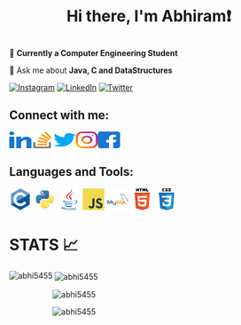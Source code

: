 <h1 align="center">Hi there, I'm Abhiram❗</h3>

<h2></h2>

🌱  **Currently a Computer Engineering Student**

💬 Ask me about **Java, C and DataStructures**

[![Instagram](https://img.shields.io/badge/Instagram-%23E4405F.svg?logo=Instagram&logoColor=white)](https://instagram.com/panthera_tigriz_) 
[![LinkedIn](https://img.shields.io/badge/LinkedIn-%230077B5.svg?logo=linkedin&logoColor=white)](https://linkedin.com/in/abhiram-ashok-4807002b5) 
[![Twitter](https://img.shields.io/badge/Twitter-%231DA1F2.svg?logo=Twitter&logoColor=white)](https://twitter.com/_Abhiram_Ashok_)
<!--/div><h3 align="left">Connect with me:</h3-->
## Connect with me: 

<p align="left">
<a href="https://linkedin.com/in/abhiram-ashok-4807002b5" target="blank"><img align="center" src="https://raw.githubusercontent.com/teamedwardforever/Readme-Generator/71f25dd8b98329b168142a6b782a107b75eab178/svg/Social/linked-in-alt.svg" alt="abhiram-ashok" height="30" width="40" /></a><a href="https://stackoverflow.com/users/22901036" target="blank"><img align="center" src="https://raw.githubusercontent.com/teamedwardforever/Readme-Generator/71f25dd8b98329b168142a6b782a107b75eab178/svg/Social/stack-overflow.svg" alt="22901036" height="30" width="40" /></a><a href="https://twitter.com/_Abhiram_Ashok_" target="blank"><img align="center" src="https://raw.githubusercontent.com/teamedwardforever/Readme-Generator/71f25dd8b98329b168142a6b782a107b75eab178/svg/Social/twitter.svg" alt="_Abhiram_Ashok_" height="30" width="40" /></a><a href="https://instagram.com/panthera_tigriz_" target="blank"><img align="center" src="https://raw.githubusercontent.com/teamedwardforever/Readme-Generator/71f25dd8b98329b168142a6b782a107b75eab178/svg/Social/instagram.svg" alt="panthera_tigriz_" height="30" width="40" /></a><a href="https://fb.com/Abhiram Ashok" target="blank"><img align="center" src="https://raw.githubusercontent.com/teamedwardforever/Readme-Generator/71f25dd8b98329b168142a6b782a107b75eab178/svg/Social/facebook.svg" alt="Abhiram Ashok" height="30" width="40" /></a>

## Languages and Tools:
<!--/div><h3 align="left">Languages and Tools:</h3-->
<p align="left">
<img src="https://raw.githubusercontent.com/teamedwardforever/Readme-Generator/71f25dd8b98329b168142a6b782a107b75eab178/svg/Skills/Languages/c-original.svg" alt="C" width="40" height="40"/>
<img src="https://raw.githubusercontent.com/teamedwardforever/Readme-Generator/71f25dd8b98329b168142a6b782a107b75eab178/svg/Skills/Languages/python-original.svg" alt="Python" width="40" height="40"/>
<img src="https://raw.githubusercontent.com/teamedwardforever/Readme-Generator/71f25dd8b98329b168142a6b782a107b75eab178/svg/Skills/Languages/java-original.svg" alt="Java" width="40" height="40"/>
<img src="https://raw.githubusercontent.com/teamedwardforever/Readme-Generator/71f25dd8b98329b168142a6b782a107b75eab178/svg/Skills/Languages/javascript-original.svg" alt="Javascript" width="40" height="40"/>
<img src="https://raw.githubusercontent.com/teamedwardforever/Readme-Generator/71f25dd8b98329b168142a6b782a107b75eab178/svg/Skills/Database/mysql-original-wordmark.svg" alt="Mysql" width="40" height="40"/>
<img src="https://raw.githubusercontent.com/teamedwardforever/Readme-Generator/71f25dd8b98329b168142a6b782a107b75eab178/svg/Skills/Frontend/html5-original-wordmark.svg" alt="HTML" width="40" height="40"/>
<img src="https://raw.githubusercontent.com/teamedwardforever/Readme-Generator/71f25dd8b98329b168142a6b782a107b75eab178/svg/Skills/Frontend/css3-original-wordmark.svg" alt="Css" width="40" height="40"/>
</p>

<!--/div><h3 align="left">STATS</h3-->
# STATS 📈 

<img align="left" height="180em" src="https://github-readme-stats.vercel.app/api/top-langs/?username=abhi5455&layout=compact&theme=nightowl" alt=abhi5455 />

<p>&nbsp;<img align="center" height="180em" src="https://github-readme-stats.vercel.app/api?username=abhi5455&show_icons=true&locale=en&theme=tokyonight" alt="abhi5455" /></p>

<p><img align="center" height="180em" src="https://github-readme-streak-stats.herokuapp.com/?user=abhi5455&theme=highcontrast" alt="abhi5455" /></p>


<!--p align="left"> <a href="https://github.com/ryo-ma/github-profile-trophy"><img src="https://github-profile-trophy.vercel.app/?username=abhi5455&theme=juicyfresh" alt="abhi5455" /></a> </p-->

<p align="left"> <img src="https://komarev.com/ghpvc/?username=abhi5455&label=Profile%20views&color=0e75b6&style=flat" alt="abhi5455" /> </p>

<!--img src="https://user-images.githubusercontent.com/73097560/115834477-dbab4500-a447-11eb-908a-139a6edaec5c.gif"><h3 align="center">Statistics</h3>
<div align="left">
<a href="https://github.com/abhi5455">
<img align="center" src="http://github-profile-summary-cards.vercel.app/api/cards/stats?username=abhi5455&theme=2077" height="180em" />
<img align="center" src="http://github-profile-summary-cards.vercel.app/api/cards/most-commit-language?username=abhi5455&theme=2077" height="180em" />
<img align="center" src="http://github-profile-summary-cards.vercel.app/api/cards/repos-per-language?username=abhi5455&theme=2077" height="180em" />
<img align="center" src="http://github-profile-summary-cards.vercel.app/api/cards/productive-time?username=abhi5455&theme=2077" height="180em" />
<img align="center" src="http://github-profile-summary-cards.vercel.app/api/cards/profile-details?username=abhi5455&theme=2077" height="180em" /-->
</div>
